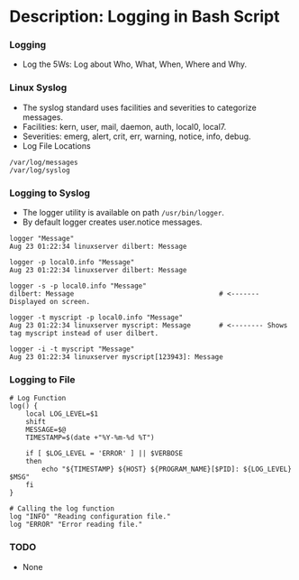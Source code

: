 # Description: Logging in Bash Script

### Logging
* Log the 5Ws: Log about Who, What, When, Where and Why.

### Linux Syslog
* The syslog standard uses facilities and severities to categorize messages.
* Facilities: kern, user, mail, daemon, auth, local0, local7.
* Severities: emerg, alert, crit, err, warning, notice, info, debug.
* Log File Locations
```
/var/log/messages
/var/log/syslog
```

### Logging to Syslog
* The logger utility is available on path `/usr/bin/logger`.
* By default logger creates user.notice messages.
``` 
logger "Message"
Aug 23 01:22:34 linuxserver dilbert: Message

logger -p local0.info "Message"
Aug 23 01:22:34 linuxserver dilbert: Message

logger -s -p local0.info "Message"
dilbert: Message                                    # <------- Displayed on screen.

logger -t myscript -p local0.info "Message"
Aug 23 01:22:34 linuxserver myscript: Message       # <-------- Shows tag myscript instead of user dilbert.

logger -i -t myscript "Message"
Aug 23 01:22:34 linuxserver myscript[123943]: Message
```

### Logging to File
``` 
# Log Function
log() {
    local LOG_LEVEL=$1
    shift
    MESSAGE=$@
    TIMESTAMP=$(date +"%Y-%m-%d %T")
    
    if [ $LOG_LEVEL = 'ERROR' ] || $VERBOSE
    then
        echo "${TIMESTAMP} ${HOST} ${PROGRAM_NAME}[$PID]: ${LOG_LEVEL} $MSG"
    fi
}

# Calling the log function
log "INFO" "Reading configuration file."
log "ERROR" "Error reading file."
```

### TODO
* None
